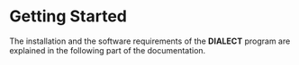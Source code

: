 # Getting Started
The installation and the software requirements of the __DIALECT__ program are explained in the following part of the documentation.